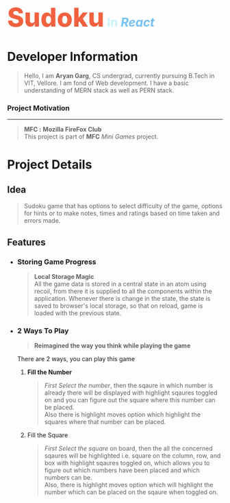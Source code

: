<h1>
    <span style='color: #F2613F; font-weight: 800; font-size: 60px'>Sudoku</span>
    <span style='color: #CAF4FF; font-weight: 700'>In</span>
    <em><span style='color: #75C2F6; font-weight: 700'>React</span></em>
</h1>

# Developer Information
> Hello, I am **Aryan Garg**, CS undergrad, currently pursuing B.Tech in VIT, Vellore. I am fond of Web development. I have a basic understanding of MERN stack as well as PERN stack.

### Project Motivation
---
> **MFC :** __Mozilla FireFox Club__  
This project is part of **MFC** *Mini Games* project.


# Project Details
## Idea
> Sudoku game that has options to select difficulty of the game, options for hints or to make notes, times and ratings based on time taken and errors made.

## Features
- ### Storing Game Progress
  > **Local Storage Magic**  
  All the game data is stored in a central state in an atom using recoil, from there it is supplied to all the components within the application. Whenever there is change in the state, the state is saved to browser's local storage, so that on reload, game is loaded with the previous state.
- ### 2 Ways To Play
    > **Reimagined the way you think while playing the game** 

    There are 2 ways, you can play this game
    1. **Fill the Number**   
         > *First Select the number*, then the sqaure in which number is already there will be displayed with highlight sqaures toggled on and you can figure out the square where this number can be placed.  
         Also there is highlight moves option which highlight the squares where that number can be placed.
    2. Fill the Square
         > *First Select the square* on board, then the all the concerned sqaures will be highlighted i.e. square on the column, row, and box with highlight sqaures toggled on, which allows you to figure out which numbers have been placed and which numbers can be.  
         Also, there is highlight moves option which will highlight the number which can be placed on the sqaure when toggled on.
            
        


    



